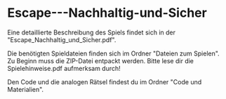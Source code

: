 # Escape---Nachhaltig-und-Sicher

Eine detaillierte Beschreibung des Spiels findet sich in der "Escape_Nachhaltig_und_Sicher.pdf".

Die benötigten Spieldateien finden sich im Ordner "Dateien zum Spielen". Zu Beginn muss die ZIP-Datei entpackt werden. 
Bitte lese dir die Spielehinweise.pdf aufmerksam durch!

Den Code und die analogen Rätsel findest du im Ordner "Code und Materialien".
